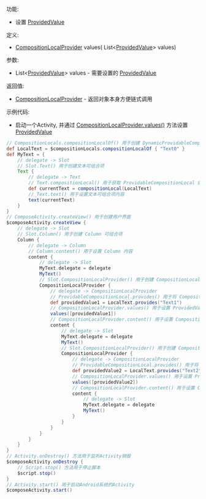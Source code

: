 功能:

+ 设置 [ProvidedValue](/API/UI/Compose/CompositionLocal/ProvidedValue/README.md)

定义:

+ [CompositionLocalProvider](/API/UI/Compose/Widget/CompositionLocalProvider/README.md) values(
  List\<[ProvidedValue](/API/UI/Compose/CompositionLocal/ProvidedValue/README.md)\> values)

参数:

+ List\<[ProvidedValue](/API/UI/Compose/CompositionLocal/ProvidedValue/README.md)\> values -
  需要设置的 [ProvidedValue](/API/UI/Compose/CompositionLocal/ProvidedValue/README.md)

返回值:

+ [CompositionLocalProvider](/API/UI/Compose/Widget/CompositionLocalProvider/README.md) - 返回对象本身方便链式调用

示例代码:

+ 启动一个Activity,
  并通过 [CompositionLocalProvider.values()](/API/UI/Compose/Widget/CompositionLocalProvider/README.md?id=values)
  方法设置 [ProvidedValue](/API/UI/Compose/CompositionLocal/ProvidedValue/README.md)

```groovy
// CompositionLocals.compositionLocalOf() 用于创建 DynamicProvidableCompositionLocal 对象
def LocalText = $compositionLocals.compositionLocalOf { "Text0" }
def MyText = {
    // delegate -> Slot
    // Slot.Text() 用于创建文本可组合项
    Text {
        // delegate -> Text
        // Text.compositionLocal() 用于获取 ProvidableCompositionLocal 的值
        def currentText = compositionLocal(LocalText)
        // Text.text() 用于设置文本可组合项内容
        text(currentText)
    }
}
// ComposeActivity.createView() 用于创建用户界面
$composeActivity.createView {
    // delegate -> Slot
    // Slot.Column() 用于创建 Column 可组合项
    Column {
        // delegate -> Column
        // Column.content() 用于设置 Column 内容
        content {
            // delegate -> Slot
            MyText.delegate = delegate
            MyText()
            // Slot.CompositionLocalProvider() 用于创建 CompositionLocalProvider 可组合项
            CompositionLocalProvider {
                // delegate -> CompositionLocalProvider
                // ProvidableCompositionLocal.provides() 用于将 CompositionLocal 键与值相关联
                def providedValue1 = LocalText.provides("Text1")
                // CompositionLocalProvider.values() 用于设置 ProvidedValue
                values([providedValue1])
                // CompositionLocalProvider.content() 用于设置 CompositionLocalProvider 内容
                content {
                    // delegate -> Slot
                    MyText.delegate = delegate
                    MyText()
                    // Slot.CompositionLocalProvider() 用于创建 CompositionLocalProvider 可组合项
                    CompositionLocalProvider {
                        // delegate -> CompositionLocalProvider
                        // ProvidableCompositionLocal.provides() 用于将 CompositionLocal 键与值相关联
                        def providedValue2 = LocalText.provides("Text2")
                        // CompositionLocalProvider.values() 用于设置 ProvidedValue
                        values([providedValue2])
                        // CompositionLocalProvider.content() 用于设置 CompositionLocalProvider 内容
                        content {
                            // delegate -> Slot
                            MyText.delegate = delegate
                            MyText()
                        }
                    }
                }
            }
        }
    }
}
// Activity.onDestroy() 方法用于监听Activity销毁
$composeActivity.onDestroy {
    // Script.stop() 方法用于停止脚本
    $script.stop()
}
// Activity.start() 用于启动Android系统的Activity
$composeActivity.start()
```